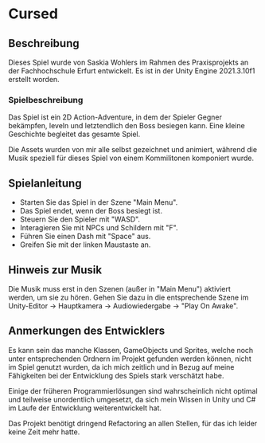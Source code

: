 # Cursed

## Beschreibung

Dieses Spiel wurde von Saskia Wohlers im Rahmen des Praxisprojekts an der Fachhochschule Erfurt entwickelt. Es ist in der Unity Engine 2021.3.10f1 erstellt worden.

### Spielbeschreibung

Das Spiel ist ein 2D Action-Adventure, in dem der Spieler Gegner bekämpfen, leveln und letztendlich den Boss besiegen kann. Eine kleine Geschichte begleitet das gesamte Spiel.

Die Assets wurden von mir alle selbst gezeichnet und animiert, während die Musik speziell für dieses Spiel von einem Kommilitonen komponiert wurde.

## Spielanleitung

- Starten Sie das Spiel in der Szene "Main Menu".
- Das Spiel endet, wenn der Boss besiegt ist.
- Steuern Sie den Spieler mit "WASD".
- Interagieren Sie mit NPCs und Schildern mit "F".
- Führen Sie einen Dash mit "Space" aus.
- Greifen Sie mit der linken Maustaste an.

## Hinweis zur Musik

Die Musik muss erst in den Szenen (außer in "Main Menu") aktiviert werden, um sie zu hören. Gehen Sie dazu in die entsprechende Szene im Unity-Editor -> Hauptkamera -> Audiowiedergabe -> "Play On Awake".

## Anmerkungen des Entwicklers

Es kann sein das manche Klassen, GameObjects und Sprites, welche noch unter entsprechenden Ordnern im Projekt gefunden werden können, nicht im Spiel genutzt wurden, da ich mich zeitlich und in Bezug auf meine Fähigkeiten bei der Entwicklung des Spiels stark verschätzt habe.

Einige der früheren Programmierlösungen sind wahrscheinlich nicht optimal und teilweise unordentlich umgesetzt, da sich mein Wissen in Unity und C# im Laufe der Entwicklung weiterentwickelt hat.

Das Projekt benötigt dringend Refactoring an allen Stellen, für das ich leider keine Zeit mehr hatte.
